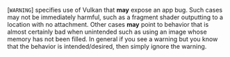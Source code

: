 [`WARNING`] specifies use of Vulkan that  **may** 
expose an app bug.
Such cases may not be immediately harmful, such as a fragment shader
outputting to a location with no attachment.
Other cases  **may**  point to behavior that is almost certainly bad when
unintended such as using an image whose memory has not been filled.
In general if you see a warning but you know that the behavior is
intended/desired, then simply ignore the warning.